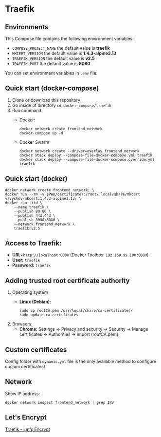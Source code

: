 # Traefik

## Environments
This Compose file contains the following environment variables:

- `COMPOSE_PROJECT_NAME` the default value is **traefik**
- `MKCERT_VERSION` the default value is **1.4.3-alpine3.13**
- `TRAEFIK_VERSION` the default value is **v2.5**
- `TRAEFIK_PORT` the default value is **8080**

You can set environment variables in `.env` file.

## Quick start (docker-compose)
1. Clone or download this repository
1. Go inside of directory `cd docker-compose/traefik`
1. Run command:
    - Docker:

          docker network create frontend_network
          docker-compose up -d

    - Docker Swarm

          docker network create --driver=overlay frontend_network
          docker stack deploy --compose-file=docker-compose.yml traefik
          docker stack deploy --compose-file=docker-compose.override.yml traefik

## Quick start (docker)

    docker network create frontend_network; \
    docker run --rm -v $PWD/certificates:/root/.local/share/mkcert vavyskov/mkcert:1.4.3-alpine3.13; \
    docker run -itd \
        --name traefik \
        --publish 80:80 \
        --publish 443:443 \
        --publish 8080:8080 \
        --network frontend_network \
        traefik:v2.5
        
## Access to Traefik: 
- **URL:** `http://localhost:8080` (Docker Toolbox: `192.168.99.100:8080`)
- **User:** `traefik`
- **Password:** `traefik`

## Adding trusted root certificate authority
1. Operating system
   - **Linux (Debian)**:

         sudo cp rootCA.pem /usr/local/share/ca-certificates/
         sudo update-ca-certificates

2. Browsers:
   - **Chrome**: Settings -> Privacy and security -> Security -> Manage certificates -> Authorities -> Import (rootCA.pem)

## Custom certificates

Config folder with `dynamic.yml` file is the only available method to configure custom certificates!

## Network
Show IP address:

    docker network inspect frontend_network | grep IPv

## Let's Encrypt
[Traefik - Let's Encrypt](https://git-scm.com/?target=_blank)
